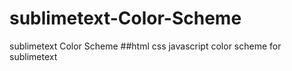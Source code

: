 # sublimetext-Color-Scheme
sublimetext Color Scheme
##html css javascript color scheme for sublimetext
